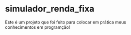 # simulador_renda_fixa
Este é um projeto que foi feito para colocar em prática meus conhecimentos em programção!
